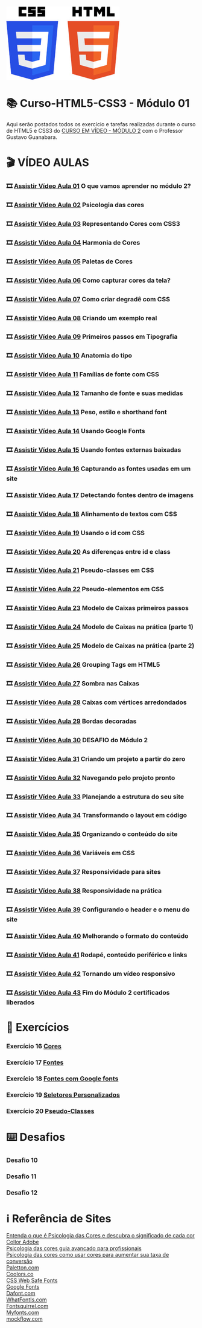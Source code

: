 ![image](https://github.com/ArgemiroC/Curso-Html5-Css3/blob/main/html-css/Modulo%201/imagens-extras/CSS3_and_HTML5-300.jpg)

# :books: Curso-HTML5-CSS3 - Módulo 01

Aqui serão postados todos os exercício e tarefas realizadas durante o curso de HTML5 e CSS3 do [CURSO EM VÍDEO - MÓDULO 2](https://www.youtube.com/playlist?list=PLHz_AreHm4dlUpEXkY1AyVLQGcpSgVF8s) com o Professor Gustavo Guanabara.

# :clapper: VÍDEO AULAS
### :film_strip: [Assistir Vídeo Aula 01](https://www.youtube.com/watch?v=vPNIAJ9B4hg&list=PLHz_AreHm4dlUpEXkY1AyVLQGcpSgVF8s&index=1) O que vamos aprender no módulo 2?<br>
### :film_strip: [Assistir Vídeo Aula 02](https://www.youtube.com/watch?v=A8UNBs7nxw4&list=PLHz_AreHm4dlUpEXkY1AyVLQGcpSgVF8s&index=2) Psicologia das cores<br>
### :film_strip: [Assistir Vídeo Aula 03](https://www.youtube.com/watch?v=uKjKnztS3cY&list=PLHz_AreHm4dlUpEXkY1AyVLQGcpSgVF8s&index=3) Representando Cores com CSS3<br>
### :film_strip: [Assistir Vídeo Aula 04](https://www.youtube.com/watch?v=E2gaDa4ZaTc&list=PLHz_AreHm4dlUpEXkY1AyVLQGcpSgVF8s&index=4) Harmonia de Cores<br> 
### :film_strip: [Assistir Vídeo Aula 05](https://www.youtube.com/watch?v=KC8dm9OvIOU&list=PLHz_AreHm4dlUpEXkY1AyVLQGcpSgVF8s&index=5) Paletas de Cores<br>
### :film_strip: [Assistir Vídeo Aula 06](https://www.youtube.com/watch?v=Swh0Yt2s5Zs&list=PLHz_AreHm4dlUpEXkY1AyVLQGcpSgVF8s&index=6) Como capturar cores da tela?<br>
### :film_strip: [Assistir Vídeo Aula 07](https://www.youtube.com/watch?v=_P-guJX-TtU&list=PLHz_AreHm4dlUpEXkY1AyVLQGcpSgVF8s&index=7) Como criar degradê com CSS<br>
### :film_strip: [Assistir Vídeo Aula 08](https://www.youtube.com/watch?v=reFQrqxOzsg&list=PLHz_AreHm4dlUpEXkY1AyVLQGcpSgVF8s&index=8) Criando um exemplo real<br>
### :film_strip: [Assistir Vídeo Aula 09](https://www.youtube.com/watch?v=m54omTveWa8&list=PLHz_AreHm4dlUpEXkY1AyVLQGcpSgVF8s&index=9) Primeiros passos em Tipografia<br>
### :film_strip: [Assistir Vídeo Aula 10](https://www.youtube.com/watch?v=YZfzstEquas&list=PLHz_AreHm4dlUpEXkY1AyVLQGcpSgVF8s&index=10) Anatomia do tipo<br>
### :film_strip: [Assistir Vídeo Aula 11](https://www.youtube.com/watch?v=dMp1UFD8_lE&list=PLHz_AreHm4dlUpEXkY1AyVLQGcpSgVF8s&index=11) Famílias de fonte com CSS<br>
### :film_strip: [Assistir Vídeo Aula 12](https://www.youtube.com/watch?v=NGfPXJGiNH8&list=PLHz_AreHm4dlUpEXkY1AyVLQGcpSgVF8s&index=12) Tamanho de fonte e suas medidas<br>
### :film_strip: [Assistir Vídeo Aula 13](https://www.youtube.com/watch?v=oHj5ez1bSkc&list=PLHz_AreHm4dlUpEXkY1AyVLQGcpSgVF8s&index=13) Peso, estilo e shorthand font<br>
### :film_strip: [Assistir Vídeo Aula 14](https://www.youtube.com/watch?v=FLuQonci9wU&list=PLHz_AreHm4dlUpEXkY1AyVLQGcpSgVF8s&index=14) Usando Google Fonts<br>
### :film_strip: [Assistir Vídeo Aula 15](https://www.youtube.com/watch?v=3YIXnxA1kqg&list=PLHz_AreHm4dlUpEXkY1AyVLQGcpSgVF8s&index=15) Usando fontes externas baixadas<br>
### :film_strip: [Assistir Vídeo Aula 16](https://www.youtube.com/watch?v=XTtfM0L7Co0&list=PLHz_AreHm4dlUpEXkY1AyVLQGcpSgVF8s&index=16) Capturando as fontes usadas em um site<br>
### :film_strip: [Assistir Vídeo Aula 17](https://www.youtube.com/watch?v=i_c5Fzk807M&list=PLHz_AreHm4dlUpEXkY1AyVLQGcpSgVF8s&index=17) Detectando fontes dentro de imagens<br>
### :film_strip: [Assistir Vídeo Aula 18](https://www.youtube.com/watch?v=tJTtp4qyqdE&list=PLHz_AreHm4dlUpEXkY1AyVLQGcpSgVF8s&index=18) Alinhamento de textos com CSS<br>
### :film_strip: [Assistir Vídeo Aula 19](https://www.youtube.com/watch?v=TZuVpJmSNSE&list=PLHz_AreHm4dlUpEXkY1AyVLQGcpSgVF8s&index=19) Usando o id com CSS<br>
### :film_strip: [Assistir Vídeo Aula 20](https://www.youtube.com/watch?v=zXfTjPrMC_0&list=PLHz_AreHm4dlUpEXkY1AyVLQGcpSgVF8s&index=20) As diferenças entre id e class<br>
### :film_strip: [Assistir Vídeo Aula 21](https://www.youtube.com/watch?v=WPtRX4n0UJs&list=PLHz_AreHm4dlUpEXkY1AyVLQGcpSgVF8s&index=21) Pseudo-classes em CSS<br>
### :film_strip: [Assistir Vídeo Aula 22](https://www.youtube.com/watch?v=vMlrcOVr7po&list=PLHz_AreHm4dlUpEXkY1AyVLQGcpSgVF8s&index=22) Pseudo-elementos em CSS<br>
### :film_strip: [Assistir Vídeo Aula 23](https://www.youtube.com/watch?v=3ZFYXkzXhqE&list=PLHz_AreHm4dlUpEXkY1AyVLQGcpSgVF8s&index=23) Modelo de Caixas primeiros passos<br>
### :film_strip: [Assistir Vídeo Aula 24](https://www.youtube.com/watch?v=rXF1okX0v9E&list=PLHz_AreHm4dlUpEXkY1AyVLQGcpSgVF8s&index=24) Modelo de Caixas na prática (parte 1)<br>
### :film_strip: [Assistir Vídeo Aula 25](https://www.youtube.com/watch?v=-CPoDvZLQ6k&list=PLHz_AreHm4dlUpEXkY1AyVLQGcpSgVF8s&index=25) Modelo de Caixas na prática (parte 2)<br>
### :film_strip: [Assistir Vídeo Aula 26](https://www.youtube.com/watch?v=JPMm-jyKOaM&list=PLHz_AreHm4dlUpEXkY1AyVLQGcpSgVF8s&index=26) Grouping Tags em HTML5<br>
### :film_strip: [Assistir Vídeo Aula 27](https://www.youtube.com/watch?v=JACiDRNWjjQ&list=PLHz_AreHm4dlUpEXkY1AyVLQGcpSgVF8s&index=27) Sombra nas Caixas<br>
### :film_strip: [Assistir Vídeo Aula 28](https://www.youtube.com/watch?v=PGIrTzQqpqo&list=PLHz_AreHm4dlUpEXkY1AyVLQGcpSgVF8s&index=28) Caixas com vértices arredondados<br>
### :film_strip: [Assistir Vídeo Aula 29](https://www.youtube.com/watch?v=n0rjAs_Im4w&list=PLHz_AreHm4dlUpEXkY1AyVLQGcpSgVF8s&index=29) Bordas decoradas<br>
### :film_strip: [Assistir Vídeo Aula 30](https://www.youtube.com/watch?v=xS2D9x8odoE&list=PLHz_AreHm4dlUpEXkY1AyVLQGcpSgVF8s&index=30) DESAFIO do Módulo 2<br>
### :film_strip: [Assistir Vídeo Aula 31](https://www.youtube.com/watch?v=cKEA0-MOhOs&list=PLHz_AreHm4dlUpEXkY1AyVLQGcpSgVF8s&index=31) Criando um projeto a partir do zero<br>
### :film_strip: [Assistir Vídeo Aula 32](https://www.youtube.com/watch?v=YB9c1Zg_Ln4&list=PLHz_AreHm4dlUpEXkY1AyVLQGcpSgVF8s&index=32) Navegando pelo projeto pronto<br>
### :film_strip: [Assistir Vídeo Aula 33](https://www.youtube.com/watch?v=Zju-c3YWgSg&list=PLHz_AreHm4dlUpEXkY1AyVLQGcpSgVF8s&index=33) Planejando a estrutura do seu site<br>
### :film_strip: [Assistir Vídeo Aula 34](https://www.youtube.com/watch?v=D7jnoo7UHKE&list=PLHz_AreHm4dlUpEXkY1AyVLQGcpSgVF8s&index=34) Transformando o layout em código<br>
### :film_strip: [Assistir Vídeo Aula 35](https://www.youtube.com/watch?v=I_vi2q6sC1k&list=PLHz_AreHm4dlUpEXkY1AyVLQGcpSgVF8s&index=35) Organizando o conteúdo do site<br>
### :film_strip: [Assistir Vídeo Aula 36](https://www.youtube.com/watch?v=3S5ts5bzvzM&list=PLHz_AreHm4dlUpEXkY1AyVLQGcpSgVF8s&index=36) Variáveis em CSS<br>
### :film_strip: [Assistir Vídeo Aula 37](https://www.youtube.com/watch?v=WcGPSeuJDJ0&list=PLHz_AreHm4dlUpEXkY1AyVLQGcpSgVF8s&index=37) Responsividade para sites<br>
### :film_strip: [Assistir Vídeo Aula 38](https://www.youtube.com/watch?v=rAdHLNBTCgs&list=PLHz_AreHm4dlUpEXkY1AyVLQGcpSgVF8s&index=38) Responsividade na prática<br>
### :film_strip: [Assistir Vídeo Aula 39](https://www.youtube.com/watch?v=TrfhQwSYCEk&list=PLHz_AreHm4dlUpEXkY1AyVLQGcpSgVF8s&index=39) Configurando o header e o menu do site<br>
### :film_strip: [Assistir Vídeo Aula 40](https://www.youtube.com/watch?v=_KglicHxv3g&list=PLHz_AreHm4dlUpEXkY1AyVLQGcpSgVF8s&index=40) Melhorando o formato do conteúdo<br>
### :film_strip: [Assistir Vídeo Aula 41](https://www.youtube.com/watch?v=pdomr7thueI&list=PLHz_AreHm4dlUpEXkY1AyVLQGcpSgVF8s&index=41) Rodapé, conteúdo periférico e links<br>
### :film_strip: [Assistir Vídeo Aula 42](https://www.youtube.com/watch?v=u9NE0jInb_c&list=PLHz_AreHm4dlUpEXkY1AyVLQGcpSgVF8s&index=42) Tornando um vídeo responsivo<br>
### :film_strip: [Assistir Vídeo Aula 43](https://www.youtube.com/watch?v=V502R5sbIh4&list=PLHz_AreHm4dlUpEXkY1AyVLQGcpSgVF8s&index=43) Fim do Módulo 2 certificados liberados<br>

# :scroll: Exercícios

### Exercício 16 [Cores](https://github.com/ArgemiroC/Curso-Html5-Css3/tree/main/html-css/Modulo%202/exercicios/ex016)<br>
### Exercício 17 [Fontes](https://github.com/ArgemiroC/Curso-Html5-Css3/tree/main/html-css/Modulo%202/exercicios/ex017)<br>
### Exercício 18 [Fontes com Google fonts](https://github.com/ArgemiroC/Curso-Html5-Css3/tree/main/html-css/Modulo%202/exercicios/ex018)<br>
### Exercício 19 [Seletores Personalizados](https://github.com/ArgemiroC/Curso-Html5-Css3/tree/main/html-css/Modulo%202/exercicios/ex019)<br>
### Exercício 20 [Pseudo-Classes](https://github.com/ArgemiroC/Curso-Html5-Css3/tree/main/html-css/Modulo%202/exercicios/ex020)<br>


# :keyboard: Desafios
### Desafio 10 []()<br>
### Desafio 11 []()<br>
### Desafio 12 []()<br>

# :information_source: Referência de Sites
[Entenda o que é Psicologia das Cores e descubra o significado de cada cor](https://rockcontent.com/br/blog/psicologia-das-cores/)<br>
[Collor Adobe](https://color.adobe.com/pt/create/color-wheel)<br>
[Psicologia das cores guia avancado para profissionais](http://www.matildefilmes.com.br/psicologia-das-cores-guia-avancado-para-profissionais/)<br>
[Psicologia das cores como usar cores para aumentar sua taxa de conversão](https://neilpatel.com/br/blog/psicologia-das-cores-como-usar-cores-para-aumentar-sua-taxa-de-conversao/)<br>
[Paletton.com](https://paletton.com/#uid=1000u0kllllaFw0g0qFqFg0w0aF)<br>
[Coolors.co](https://coolors.co/)<br>
[CSS Web Safe Fonts](https://www.w3schools.com/css/css_font_pairings.asp)<br>
[Google Fonts](https://fonts.google.com/?query=wo)<br>
[Dafont.com](https://www.dafont.com/pt/)<br>
[WhatFontIs.com](https://www.whatfontis.com/)<br>
[Fontsquirrel.com](https://www.fontsquirrel.com/)<br>
[Myfonts.com](https://www.myfonts.com/)<br>
[mockflow.com](https://mockflow.com/)<br>
